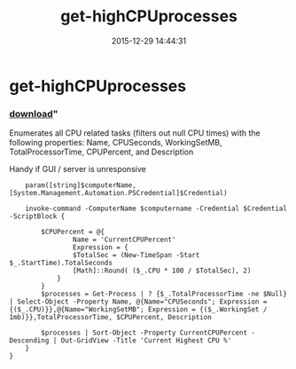 ﻿---
pid:            6156
parent:         0
children:       
poster:         internetrush1
title:          get-highCPUprocesses
date:           2015-12-29 14:44:31
format:         posh
---

# get-highCPUprocesses

### [download](6156.ps1)"

Enumerates all CPU related tasks (filters out null CPU times) with the following properties: 
Name, CPUSeconds, WorkingSetMB, TotalProcessorTime, CPUPercent, and Description 

Handy if GUI / server is unresponsive

```posh
    param([string]$computerName, [System.Management.Automation.PSCredential]$Credential)

    invoke-command -ComputerName $computername -Credential $Credential -ScriptBlock {

        $CPUPercent = @{
                Name = 'CurrentCPUPercent'
                Expression = {
                $TotalSec = (New-TimeSpan -Start $_.StartTime).TotalSeconds
                [Math]::Round( ($_.CPU * 100 / $TotalSec), 2)
            }
        }
        $processes = Get-Process | ? {$_.TotalProcessorTime -ne $Null} | Select-Object -Property Name, @{Name="CPUSeconds"; Expression = {($_.CPU)}},@{Name="WorkingSetMB"; Expression = {($_.WorkingSet / 1mb)}},TotalProcessorTime, $CPUPercent, Description 
    
        $processes | Sort-Object -Property CurrentCPUPercent -Descending | Out-GridView -Title 'Current Highest CPU %'
    }
}
```

